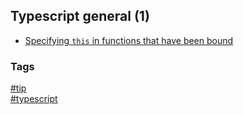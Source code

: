 ## Typescript general (1)

- [Specifying `this` in functions that have been bound](specifying-this-in-bound-functions.md)

### Tags
[#tip](../../tips.md)  
[#typescript](../typescript.md)